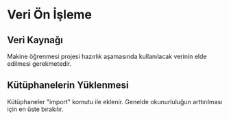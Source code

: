 # Veri Ön İşleme

## Veri Kaynağı
Makine öğrenmesi projesi hazırlık aşamasında kullanılacak verinin elde edilmesi gerekmetedir.

## Kütüphanelerin Yüklenmesi
Kütüphaneler "import" komutu ile eklenir. Genelde okunurluluğun arttırılması için en üste bırakılır.
